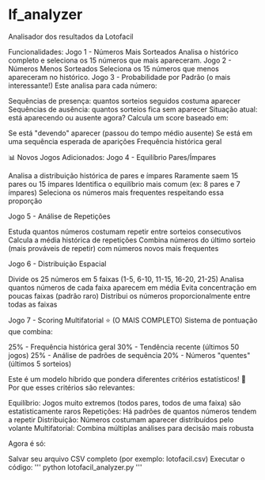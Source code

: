 # lf_analyzer
Analisador dos resultados da Lotofacil

Funcionalidades:
Jogo 1 - Números Mais Sorteados
Analisa o histórico completo e seleciona os 15 números que mais apareceram.
Jogo 2 - Números Menos Sorteados
Seleciona os 15 números que menos apareceram no histórico.
Jogo 3 - Probabilidade por Padrão (o mais interessante!)
Este analisa para cada número:

Sequências de presença: quantos sorteios seguidos costuma aparecer
Sequências de ausência: quantos sorteios fica sem aparecer
Situação atual: está aparecendo ou ausente agora?
Calcula um score baseado em:

Se está "devendo" aparecer (passou do tempo médio ausente)
Se está em uma sequência esperada de aparições
Frequência histórica geral

📊 Novos Jogos Adicionados:
Jogo 4 - Equilíbrio Pares/Ímpares

Analisa a distribuição histórica de pares e ímpares
Raramente saem 15 pares ou 15 ímpares
Identifica o equilíbrio mais comum (ex: 8 pares e 7 ímpares)
Seleciona os números mais frequentes respeitando essa proporção

Jogo 5 - Análise de Repetições

Estuda quantos números costumam repetir entre sorteios consecutivos
Calcula a média histórica de repetições
Combina números do último sorteio (mais prováveis de repetir) com números novos mais frequentes

Jogo 6 - Distribuição Espacial

Divide os 25 números em 5 faixas (1-5, 6-10, 11-15, 16-20, 21-25)
Analisa quantos números de cada faixa aparecem em média
Evita concentração em poucas faixas (padrão raro)
Distribui os números proporcionalmente entre todas as faixas

Jogo 7 - Scoring Multifatorial ⭐ (O MAIS COMPLETO)
Sistema de pontuação que combina:

25% - Frequência histórica geral
30% - Tendência recente (últimos 50 jogos)
25% - Análise de padrões de sequência
20% - Números "quentes" (últimos 5 sorteios)

Este é um modelo híbrido que pondera diferentes critérios estatísticos!
🎯 Por que esses critérios são relevantes:

Equilíbrio: Jogos muito extremos (todos pares, todos de uma faixa) são estatisticamente raros
Repetições: Há padrões de quantos números tendem a repetir
Distribuição: Números costumam aparecer distribuídos pelo volante
Multifatorial: Combina múltiplas análises para decisão mais robusta

Agora é só:

Salvar seu arquivo CSV completo (por exemplo: lotofacil.csv)
Executar o código:
''' python lotofacil_analyzer.py '''